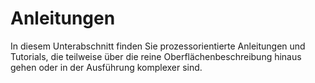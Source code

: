 # Anleitungen

In diesem Unterabschnitt finden Sie prozessorientierte Anleitungen und Tutorials, die teilweise über die reine Oberflächenbeschreibung hinaus gehen oder in der Ausführung komplexer sind.